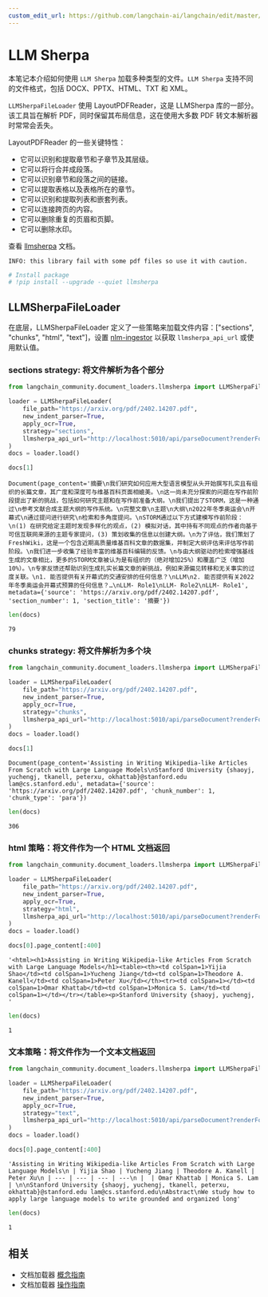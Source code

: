 ```yaml
---
custom_edit_url: https://github.com/langchain-ai/langchain/edit/master/docs/docs/integrations/document_loaders/llmsherpa.ipynb
---
```


# LLM Sherpa

本笔记本介绍如何使用 `LLM Sherpa` 加载多种类型的文件。`LLM Sherpa` 支持不同的文件格式，包括 DOCX、PPTX、HTML、TXT 和 XML。

`LLMSherpaFileLoader` 使用 LayoutPDFReader，这是 LLMSherpa 库的一部分。该工具旨在解析 PDF，同时保留其布局信息，这在使用大多数 PDF 转文本解析器时常常会丢失。

LayoutPDFReader 的一些关键特性：

* 它可以识别和提取章节和子章节及其层级。
* 它可以将行合并成段落。
* 它可以识别章节和段落之间的链接。
* 它可以提取表格以及表格所在的章节。
* 它可以识别和提取列表和嵌套列表。
* 它可以连接跨页的内容。
* 它可以删除重复的页眉和页脚。
* 它可以删除水印。

查看 [llmsherpa](https://llmsherpa.readthedocs.io/en/latest/) 文档。

`INFO: this library fail with some pdf files so use it with caution.`


```python
# Install package
# !pip install --upgrade --quiet llmsherpa
```

## LLMSherpaFileLoader

在底层，LLMSherpaFileLoader 定义了一些策略来加载文件内容：["sections", "chunks", "html", "text"]，设置 [nlm-ingestor](https://github.com/nlmatics/nlm-ingestor) 以获取 `llmsherpa_api_url` 或使用默认值。

### sections strategy: 将文件解析为各个部分


```python
from langchain_community.document_loaders.llmsherpa import LLMSherpaFileLoader

loader = LLMSherpaFileLoader(
    file_path="https://arxiv.org/pdf/2402.14207.pdf",
    new_indent_parser=True,
    apply_ocr=True,
    strategy="sections",
    llmsherpa_api_url="http://localhost:5010/api/parseDocument?renderFormat=all",
)
docs = loader.load()
```


```python
docs[1]
```



```output
Document(page_content='摘要\n我们研究如何应用大型语言模型从头开始撰写扎实且有组织的长篇文章，其广度和深度可与维基百科页面相媲美。\n这一尚未充分探索的问题在写作前阶段提出了新的挑战，包括如何研究主题和在写作前准备大纲。\n我们提出了STORM，这是一种通过\n参考文献合成主题大纲的写作系统。\n完整文章\n主题\n大纲\n2022年冬季奥运会\n开幕式\n通过提问进行研究\n检索和多角度提问。\nSTORM通过以下方式建模写作前阶段：\n(1) 在研究给定主题时发现多样化的观点，(2) 模拟对话，其中持有不同观点的作者向基于可信互联网来源的主题专家提问，(3) 策划收集的信息以创建大纲。\n为了评估，我们策划了FreshWiki，这是一个包含近期高质量维基百科文章的数据集，并制定大纲评估来评估写作前阶段。\n我们进一步收集了经验丰富的维基百科编辑的反馈。\n与由大纲驱动的检索增强基线生成的文章相比，更多的STORM文章被认为是有组织的（绝对增加25%）和覆盖广泛（增加10%）。\n专家反馈还帮助识别生成扎实长篇文章的新挑战，例如来源偏见转移和无关事实的过度关联。\n1. 能否提供有关开幕式的交通安排的任何信息？\nLLM\n2. 能否提供有关2022年冬季奥运会开幕式预算的任何信息？…\nLLM- Role1\nLLM- Role2\nLLM- Role1', metadata={'source': 'https://arxiv.org/pdf/2402.14207.pdf', 'section_number': 1, 'section_title': '摘要'})
```



```python
len(docs)
```



```output
79
```

### chunks strategy: 将文件解析为多个块


```python
from langchain_community.document_loaders.llmsherpa import LLMSherpaFileLoader

loader = LLMSherpaFileLoader(
    file_path="https://arxiv.org/pdf/2402.14207.pdf",
    new_indent_parser=True,
    apply_ocr=True,
    strategy="chunks",
    llmsherpa_api_url="http://localhost:5010/api/parseDocument?renderFormat=all",
)
docs = loader.load()
```


```python
docs[1]
```



```output
Document(page_content='Assisting in Writing Wikipedia-like Articles From Scratch with Large Language Models\nStanford University {shaoyj, yuchengj, tkanell, peterxu, okhattab}@stanford.edu lam@cs.stanford.edu', metadata={'source': 'https://arxiv.org/pdf/2402.14207.pdf', 'chunk_number': 1, 'chunk_type': 'para'})
```



```python
len(docs)
```



```output
306
```

### html 策略：将文件作为一个 HTML 文档返回


```python
from langchain_community.document_loaders.llmsherpa import LLMSherpaFileLoader

loader = LLMSherpaFileLoader(
    file_path="https://arxiv.org/pdf/2402.14207.pdf",
    new_indent_parser=True,
    apply_ocr=True,
    strategy="html",
    llmsherpa_api_url="http://localhost:5010/api/parseDocument?renderFormat=all",
)
docs = loader.load()
```


```python
docs[0].page_content[:400]
```



```output
'<html><h1>Assisting in Writing Wikipedia-like Articles From Scratch with Large Language Models</h1><table><th><td colSpan=1>Yijia Shao</td><td colSpan=1>Yucheng Jiang</td><td colSpan=1>Theodore A. Kanell</td><td colSpan=1>Peter Xu</td></th><tr><td colSpan=1></td><td colSpan=1>Omar Khattab</td><td colSpan=1>Monica S. Lam</td><td colSpan=1></td></tr></table><p>Stanford University {shaoyj, yuchengj, '
```



```python
len(docs)
```



```output
1
```

### 文本策略：将文件作为一个文本文档返回


```python
from langchain_community.document_loaders.llmsherpa import LLMSherpaFileLoader

loader = LLMSherpaFileLoader(
    file_path="https://arxiv.org/pdf/2402.14207.pdf",
    new_indent_parser=True,
    apply_ocr=True,
    strategy="text",
    llmsherpa_api_url="http://localhost:5010/api/parseDocument?renderFormat=all",
)
docs = loader.load()
```


```python
docs[0].page_content[:400]
```



```output
'Assisting in Writing Wikipedia-like Articles From Scratch with Large Language Models\n | Yijia Shao | Yucheng Jiang | Theodore A. Kanell | Peter Xu\n | --- | --- | --- | ---\n |  | Omar Khattab | Monica S. Lam | \n\nStanford University {shaoyj, yuchengj, tkanell, peterxu, okhattab}@stanford.edu lam@cs.stanford.edu\nAbstract\nWe study how to apply large language models to write grounded and organized long'
```



```python
len(docs)
```



```output
1
```

## 相关

- 文档加载器 [概念指南](/docs/concepts/#document-loaders)
- 文档加载器 [操作指南](/docs/how_to/#document-loaders)